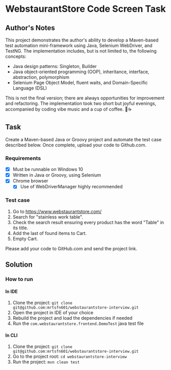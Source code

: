 # WebstaurantStore Code Screen Task

## Author's Notes

This project demonstrates the author's ability to develop a Maven-based test automation mini-framework using Java, Selenium WebDriver, and TestNG. The implementation includes, but is not limited to, the following concepts:

* Java design patterns: Singleton, Builder
* Java object-oriented programming (OOP), inheritance, interface, abstraction, polymorphism
* Selenium Page Object Model, fluent waits, and Domain-Specific Language (DSL)

This is not the final version; there are always opportunities for improvement and refactoring. The implementation took two short but joyful evenings, accompanied by coding vibe music and a cup of coffee. 🎵☕

## Task

Create a Maven-based Java or Groovy project and automate the test case described below. Once
complete, upload your code to Github.com.

### Requirements
- [x] Must be runnable on Windows 10
- [x] Written in Java or Groovy, using Selenium
- [x] Chrome browser
  - [x] Use of WebDriverManager highly recommended

### Test case

1. Go to https://www.webstaurantstore.com/
1. Search for "stainless work table".
1. Check the search result ensuring every product has the word "Table" in its title.
1. Add the last of found items to Cart.
1. Empty Cart.

Please add your code to GitHub.com and send the project link.

## Solution

### How to run

#### In IDE

1. Clone the project: `git clone git@github.com:mrtsfn601/webstaurantstore-interview.git`
1. Open the project in IDE of your choice
1. Rebuild the project and load the dependencies if needed
1. Run the `com.webstaurantstore.frontend.DemoTest` java test file

#### In CLI

1. Clone the project: `git clone git@github.com:mrtsfn601/webstaurantstore-interview.git`
1. Go to the project root: `cd webstaurantstore-interview`
1. Run the project: `mvn clean test`
